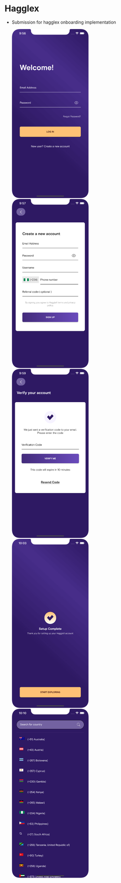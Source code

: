 # Hagglex

- Submission for hagglex onboarding implementation

  <img src="/screenshots/1.png" width="250" height="550" />
  <br/>
  <img src="/screenshots/2.png" width="250" height="550" />
  <br/>
  <img src="/screenshots/3.png" width="250" height="550" />
  <br/>
  <img src="/screenshots/4.png" width="250" height="550" />
  <br/>
  <img src="/screenshots/5.png" width="250" height="550" />
